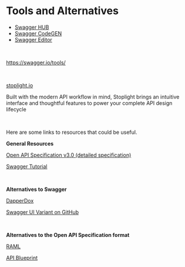 # Tools and Alternatives

- [Swagger HUB](https://swagger.io/tools/swaggerhub/)
- [Swagger CodeGEN](https://swagger.io/tools/swagger-codegen/)
- [Swagger Editor](https://editor.swagger.io/)

<br>

https://swagger.io/tools/

<br>

[stoplight.io](https://stoplight.io/)

Built with the modern API workflow in mind, Stoplight brings an intuitive interface and thoughtful features to power your complete API design lifecycle

<br>

Here are some links to resources that could be useful.

**General Resources**

[Open API Specification v3.0 (detailed specification)](https://github.com/OAI/OpenAPI-Specification/blob/master/versions/3.0.0.md)

[Swagger Tutorial](http://idratherbewriting.com/2015/09/14/swagger-tutorial/)

<br>

**Alternatives to Swagger**

[DapperDox](http://dapperdox.io/)

[Swagger UI Variant on GitHub](https://github.com/jensoleg/swagger-ui)

<br>

**Alternatives to the Open API Specification format**

[RAML](https://raml.org/)

[API Blueprint](https://apiary.io/)